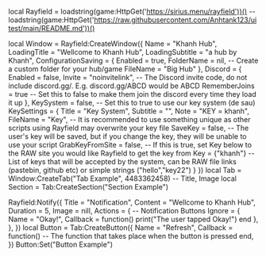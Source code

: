 local Rayfield = loadstring(game:HttpGet('https://sirius.menu/rayfield'))() -- loadstring(game:HttpGet('https://raw.githubusercontent.com/Anhtank123/uitest/main/README.md'))()

local Window = Rayfield:CreateWindow({
    Name = "Khanh Hub",
    LoadingTitle = "Wellcome to Khanh Hub",
    LoadingSubtitle = "a hub by Khanh",
    ConfigurationSaving = {
       Enabled = true,
       FolderName = nil, -- Create a custom folder for your hub/game
       FileName = "Big Hub"
    },
    Discord = {
       Enabled = false,
       Invite = "noinvitelink", -- The Discord invite code, do not include discord.gg/. E.g. discord.gg/ABCD would be ABCD
       RememberJoins = true -- Set this to false to make them join the discord every time they load it up
    },
    KeySystem = false, -- Set this to true to use our key system (de sau)
    KeySettings = {
       Title = "Key System",
       Subtitle = "",
       Note = "KEY = khanh",
       FileName = "Key", -- It is recommended to use something unique as other scripts using Rayfield may overwrite your key file
       SaveKey = false, -- The user's key will be saved, but if you change the key, they will be unable to use your script
       GrabKeyFromSite = false, -- If this is true, set Key below to the RAW site you would like Rayfield to get the key from
       Key = {"khanh"} -- List of keys that will be accepted by the system, can be RAW file links (pastebin, github etc) or simple strings ("hello","key22")
    }
 })
 local Tab = Window:CreateTab("Tab Example", 4483362458) -- Title, Image 
 local Section = Tab:CreateSection("Section Example")

 Rayfield:Notify({
    Title = "Notification",
    Content = "Wellcome to Khanh Hub",
    Duration = 5,
    Image = nill,
    Actions = { -- Notification Buttons
       Ignore = {
          Name = "Okay!",
          Callback = function()
          print("The user tapped Okay!")
       end
    },
 },
 })
 local Button = Tab:CreateButton({
    Name = "Refresh",
    Callback = function()
    -- The function that takes place when the button is pressed
    end,
 })
 Button:Set("Button Example")
